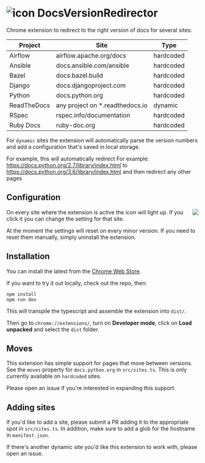 # ![icon](https://raw.githubusercontent.com/leos/DocsVersionRedirector/master/static/icons/icon48.png) DocsVersionRedirector

Chrome extension to redirect to the right version of docs for several sites:

| Project     | Site                             | Type      |
| ----------- | -------------------------------- | --------- |
| Airflow     | airflow.apache.org/docs          | hardcoded |
| Ansible     | docs.ansible.com/ansible         | hardcoded |
| Bazel       | docs.bazel.build                 | hardcoded |
| Django      | docs.djangoproject.com           | hardcoded |
| Python      | docs.python.org                  | hardcoded |
| ReadTheDocs | any project on \*.readthedocs.io | dynamic   |
| RSpec       | rspec.info/documentation         | hardcoded |
| Ruby Docs   | ruby-doc.org                     | hardcoded |

For `dynamic` sites the extension will automatically parse the version numbers and add a configuration that's saved in local storage.

For example, this will automatically redirect For example: https://docs.python.org/2.7/library/index.html to https://docs.python.org/3.6/library/index.html and then redirect any other pages

## Configuration

<img align="right" src="https://raw.githubusercontent.com/leos/DocsVersionRedirector/master/screenshots/python.png" />
On every site where the extension is active the icon will light up. If you click it you can change the setting for that site.

At the moment the settings will reset on every minor version. If you need to reset them manually, simply uninstall the extension.

## Installation

You can install the latest from the [Chrome Web Store](https://chrome.google.com/webstore/detail/nomnkbngkijpffepcgbbofhcnafpkiep/).

If you want to try it out locally, check out the repo, then:

```
npm install
npm run dev
```

This will transpile the typescript and assemble the extension into `dist/`.

Then go to `chrome://extensions/`, turn on **Developer mode**, click on **Load unpacked** and select the `dist` folder.

## Moves

This extension has simple support for pages that move between versions. See the `moves` property for `docs.python.org` in `src/sites.ts`. This is only currently available on `hardcoded` sites.

Please open an issue if you're interested in expanding this support.

## Adding sites

If you'd like to add a site, please submit a PR adding it to the appropriate spot in `src/sites.ts`. In addition, make sure to add a glob for the hostname in `manifest.json`.

If there's another dynamic site you'd like this extension to work with, please open an issue.
